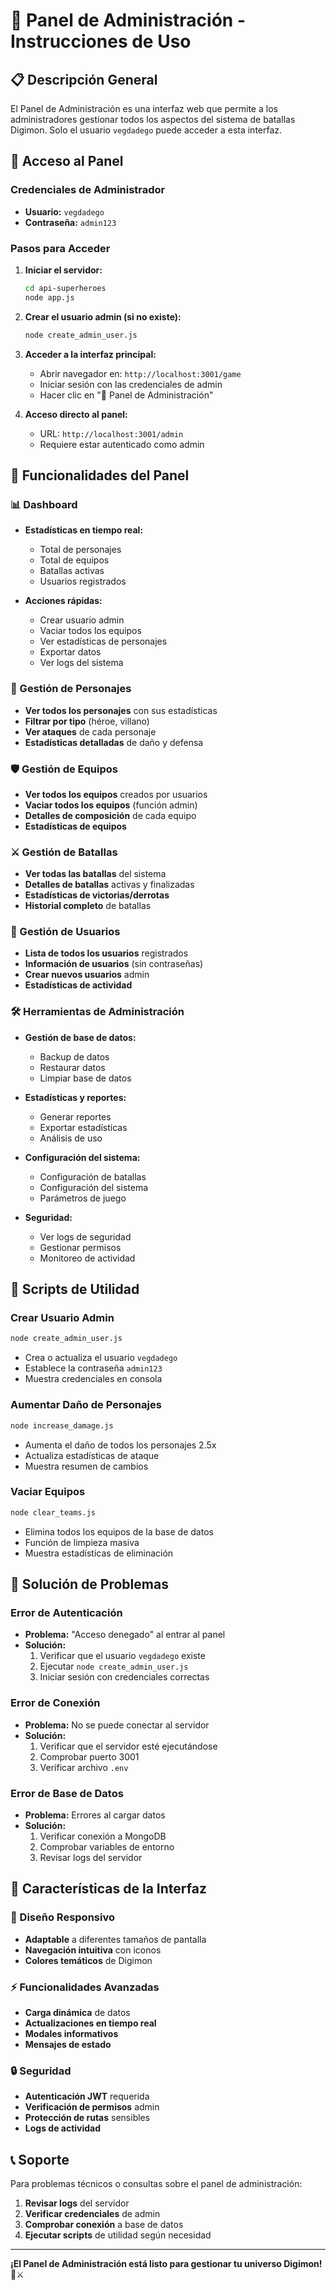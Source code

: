 # 🏰 Panel de Administración - Instrucciones de Uso

## 📋 Descripción General

El Panel de Administración es una interfaz web que permite a los administradores gestionar todos los aspectos del sistema de batallas Digimon. Solo el usuario `vegdadego` puede acceder a esta interfaz.

## 🔑 Acceso al Panel

### Credenciales de Administrador
- **Usuario:** `vegdadego`
- **Contraseña:** `admin123`

### Pasos para Acceder

1. **Iniciar el servidor:**
   ```bash
   cd api-superheroes
   node app.js
   ```

2. **Crear el usuario admin (si no existe):**
   ```bash
   node create_admin_user.js
   ```

3. **Acceder a la interfaz principal:**
   - Abrir navegador en: `http://localhost:3001/game`
   - Iniciar sesión con las credenciales de admin
   - Hacer clic en "👑 Panel de Administración"

4. **Acceso directo al panel:**
   - URL: `http://localhost:3001/admin`
   - Requiere estar autenticado como admin

## 🎯 Funcionalidades del Panel

### 📊 Dashboard
- **Estadísticas en tiempo real:**
  - Total de personajes
  - Total de equipos
  - Batallas activas
  - Usuarios registrados

- **Acciones rápidas:**
  - Crear usuario admin
  - Vaciar todos los equipos
  - Ver estadísticas de personajes
  - Exportar datos
  - Ver logs del sistema

### 👥 Gestión de Personajes
- **Ver todos los personajes** con sus estadísticas
- **Filtrar por tipo** (héroe, villano)
- **Ver ataques** de cada personaje
- **Estadísticas detalladas** de daño y defensa

### 🛡️ Gestión de Equipos
- **Ver todos los equipos** creados por usuarios
- **Vaciar todos los equipos** (función admin)
- **Detalles de composición** de cada equipo
- **Estadísticas de equipos**

### ⚔️ Gestión de Batallas
- **Ver todas las batallas** del sistema
- **Detalles de batallas** activas y finalizadas
- **Estadísticas de victorias/derrotas**
- **Historial completo** de batallas

### 👤 Gestión de Usuarios
- **Lista de todos los usuarios** registrados
- **Información de usuarios** (sin contraseñas)
- **Crear nuevos usuarios** admin
- **Estadísticas de actividad**

### 🛠️ Herramientas de Administración
- **Gestión de base de datos:**
  - Backup de datos
  - Restaurar datos
  - Limpiar base de datos

- **Estadísticas y reportes:**
  - Generar reportes
  - Exportar estadísticas
  - Análisis de uso

- **Configuración del sistema:**
  - Configuración de batallas
  - Configuración del sistema
  - Parámetros de juego

- **Seguridad:**
  - Ver logs de seguridad
  - Gestionar permisos
  - Monitoreo de actividad

## 🔧 Scripts de Utilidad

### Crear Usuario Admin
```bash
node create_admin_user.js
```
- Crea o actualiza el usuario `vegdadego`
- Establece la contraseña `admin123`
- Muestra credenciales en consola

### Aumentar Daño de Personajes
```bash
node increase_damage.js
```
- Aumenta el daño de todos los personajes 2.5x
- Actualiza estadísticas de ataque
- Muestra resumen de cambios

### Vaciar Equipos
```bash
node clear_teams.js
```
- Elimina todos los equipos de la base de datos
- Función de limpieza masiva
- Muestra estadísticas de eliminación

## 🚨 Solución de Problemas

### Error de Autenticación
- **Problema:** "Acceso denegado" al entrar al panel
- **Solución:** 
  1. Verificar que el usuario `vegdadego` existe
  2. Ejecutar `node create_admin_user.js`
  3. Iniciar sesión con credenciales correctas

### Error de Conexión
- **Problema:** No se puede conectar al servidor
- **Solución:**
  1. Verificar que el servidor esté ejecutándose
  2. Comprobar puerto 3001
  3. Verificar archivo `.env`

### Error de Base de Datos
- **Problema:** Errores al cargar datos
- **Solución:**
  1. Verificar conexión a MongoDB
  2. Comprobar variables de entorno
  3. Revisar logs del servidor

## 📱 Características de la Interfaz

### 🎨 Diseño Responsivo
- **Adaptable** a diferentes tamaños de pantalla
- **Navegación intuitiva** con iconos
- **Colores temáticos** de Digimon

### ⚡ Funcionalidades Avanzadas
- **Carga dinámica** de datos
- **Actualizaciones en tiempo real**
- **Modales informativos**
- **Mensajes de estado**

### 🔒 Seguridad
- **Autenticación JWT** requerida
- **Verificación de permisos** admin
- **Protección de rutas** sensibles
- **Logs de actividad**

## 📞 Soporte

Para problemas técnicos o consultas sobre el panel de administración:

1. **Revisar logs** del servidor
2. **Verificar credenciales** de admin
3. **Comprobar conexión** a base de datos
4. **Ejecutar scripts** de utilidad según necesidad

---

**¡El Panel de Administración está listo para gestionar tu universo Digimon!** 🐉⚔️ 